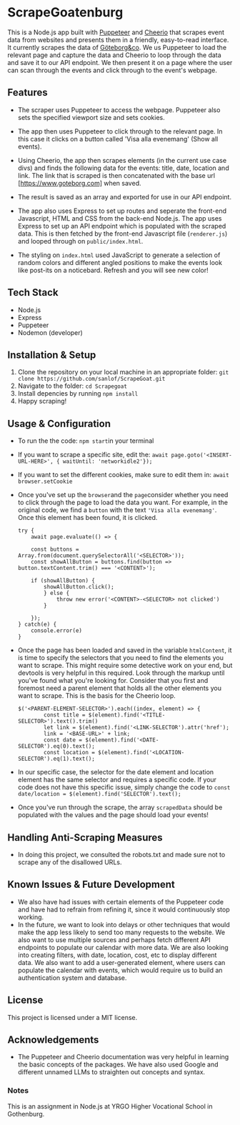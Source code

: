 # ScrapeGoatenburg
This is a Node.js app built with [Puppeteer](https://www.npmjs.com/package/puppeteer) and [Cheerio](https://www.npmjs.com/package/cheerio) that scrapes event data from websites and presents them in a friendly, easy-to-read interface. It currently scrapes the data of [Göteborg&co](https://www.goteborg.com/evenemang). We us Puppeteer to load the relevant page and capture the data and Cheerio to loop through the data and save it to our API endpoint. We then present it on a page where the user can scan through the events and click through to the event's webpage.

## Features
* The scraper uses Puppeteer to access the webpage. Puppeteer also sets the specified viewport size and sets cookies.
* The app then uses Puppeteer to click through to the relevant page. In this case it clicks on a button called 'Visa alla evenemang' (Show all events).
* Using Cheerio, the app then scrapes elements (in the current use case divs) and finds the following data for the events: title, date, location and link. The link that is scraped is then concatenated with the base url [https://www.goteborg.com] when saved.
* The result is saved as an array and exported for use in our API endpoint.

* The app also uses Express to set up routes and seperate the front-end Javascript, HTML and CSS from the back-end Node.js. The app uses Express to set up an API endpoint which is populated with the scraped data. This is then fetched by the front-end Javascript file (```renderer.js```) and looped through on ```public/index.html```.
* The styling on ```index.html``` used JavaScript to generate a selection of random colors and different angled positions to make the events look like post-its on a noticebard. Refresh and you will see new color!

## Tech Stack
* Node.js
* Express
* Puppeteer
* Nodemon (developer)

## Installation & Setup

1. Clone the repository on your local machine in an appropriate folder: ```git clone https://github.com/sanlof/ScrapeGoat.git```
2. Navigate to the folder: ```cd Scrapegoat```
3. Install depencies by running ```npm install```
5. Happy scraping!

## Usage & Configuration
* To run the the code: ```npm start```in your terminal
* If you want to scrape a specific site, edit the: ```await page.goto('<INSERT-URL-HERE>', { waitUntil: 'networkidle2'});```
* If you want to set the different cookies, make sure to edit them in: ```await browser.setCookie```
* Once you've set up the ```browser```and the ```page```consider whether you need to click through the page to load the data you want. For example, in the original code, we find a ```button``` with the text ```'Visa alla evenemang'```. Once this element has been found, it is clicked.
    ```
    try { 
        await page.evaluate(() => {

        const buttons = Array.from(document.querySelectorAll('<SELECTOR>'));
        const showAllButton = buttons.find(button => button.textContent.trim() === '<CONTENT>'); 

        if (showAllButton) {
            showAllButton.click();
            } else {
                throw new error('<CONTENT>-<SELECTOR> not clicked')
            }
            
        });
    } catch(e) {
        console.error(e)
    }
    ```
* Once the page has been loaded and saved in the variable ```htmlContent```, it is time to specify the selectors that you need to find the elements you want to scrape. This might require some detective work on your end, but devtools is very helpful in this required. Look through the markup until you've found what you're looking for. Consider that you first and foremost need a parent element that holds all the other elements you want to scrape. This is the basis for the Cheerio loop.
  
    ```
    $('<PARENT-ELEMENT-SELECTOR>').each((index, element) => {
            const title = $(element).find('<TITLE-SELECTOR>').text().trim()
            let link = $(element).find('<LINK-SELECTOR').attr('href');
            link = '<BASE-URL>' + link;
            const date = $(element).find('<DATE-SELECTOR').eq(0).text();
            const location = $(element).find('<LOCATION-SELECTOR').eq(1).text();
    ```
* In our specific case, the selector for the date element and location element has the same selector and requires a specific code. If your code does not have this specific issue, simply change the code to ```const date/location = $(element).find('SELECTOR').text();```
* Once you've run through the scrape, the array ```scrapedData``` should be populated with the values and the page should load your events!

## Handling Anti-Scraping Measures
* In doing this project, we consulted the robots.txt and made sure not to scrape any of the disallowed URLs.

## Known Issues & Future Development
* We also have had issues with certain elements of the Puppeteer code and have had to refrain from refining it, since it would continuously stop working.
* In the future, we want to look into delays or other techniques that would make the app less likely to send too many requests to the website. We also want to use multiple sources and perhaps fetch different API endpoints to populate our calendar with more data. We are also looking into creating filters, with date, location, cost, etc to display different data. We also want to add a user-generated element, where users can populate the calendar with events, which would require us to build an authentication system and database.

## License
This project is licensed under a MIT license.

## Acknowledgements
* The Puppeteer and Cheerio documentation was very helpful in learning the basic concepts of the packages. We have also used Google and different unnamed LLMs to straighten out concepts and syntax.

### Notes
This is an assignment in Node.js at YRGO Higher Vocational School in Gothenburg.
